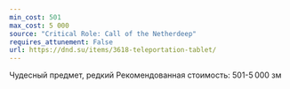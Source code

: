 ```yaml
---
min_cost: 501
max_cost: 5 000
source: "Critical Role: Call of the Netherdeep"
requires_attunement: False
url: https://dnd.su/items/3618-teleportation-tablet/
---
```


Чудесный предмет, редкий
Рекомендованная стоимость: 501-5 000 зм